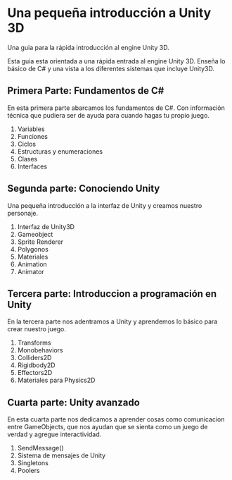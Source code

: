 # Una pequeña introducción a Unity 3D

Una guia para la rápida introducción al engine Unity 3D.

Esta guia esta orientada a una rápida entrada al engine Unity 3D. Enseña lo básico de C# y una vista a los diferentes sistemas que incluye Unity3D.

## Primera Parte: Fundamentos de C#  
En esta primera parte abarcamos los fundamentos de C#. Con información técnica que pudiera ser de ayuda para cuando hagas tu propio juego.
1. Variables
2. Funciones
3. Ciclos
4. Estructuras y enumeraciones
5. Clases
6. Interfaces

## Segunda parte: Conociendo Unity
Una pequeña introducción a la interfaz de Unity y creamos nuestro personaje.
1. Interfaz de Unity3D
2. Gameobject
3. Sprite Renderer
4. Polygonos
5. Materiales
6. Animation
7. Animator

## Tercera parte: Introduccion a programación en Unity  
En la tercera parte nos adentramos a Unity y aprendemos lo básico para crear nuestro juego.
1. Transforms
2. Monobehaviors
3. Colliders2D
4. Rigidbody2D
5. Effectors2D
6. Materiales para Physics2D

## Cuarta parte: Unity avanzado
En esta cuarta parte nos dedicamos a aprender cosas como comunicacion entre GameObjects, que nos ayudan que se sienta como un juego de verdad y agregue interactividad.
1. SendMessage()
2. Sistema de mensajes de Unity
3. Singletons
4. Poolers